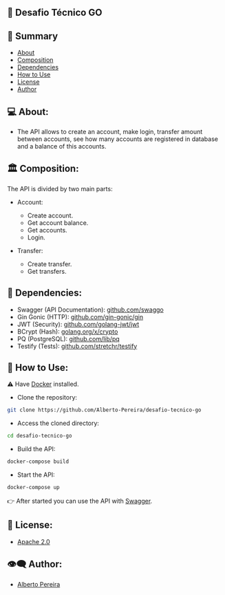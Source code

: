 ## 💼 Desafio Técnico GO

## 📝 Summary

- [About](#about)
- [Composition](#composition)
- [Dependencies](#dep)
- [How to Use](#howtouse)
- [License](#license)
- [Author](#author)

## 💻 About: <a name="about"></a>

- The API allows to create an account, make login, transfer amount between accounts, see how many accounts are registered in database and a balance of this accounts.

## 🏛 Composition: <a name="composition"></a>

The API is divided by two main parts:
  
  - Account:
    - Create account.
    - Get account balance.
    - Get accounts.
    - Login.
    
  - Transfer: 
    - Create transfer.
    - Get transfers.

## 🌴 Dependencies: <a name="dep"></a>

- Swagger (API Documentation): <a href="https://github.com/swaggo">github.com/swaggo</a>
- Gin Gonic (HTTP): <a href="https://github.com/gin-gonic/gin">github.com/gin-gonic/gin</a>
- JWT (Security): <a href="https://github.com/golang-jwt/jwt">github.com/golang-jwt/jwt</a>
- BCrypt (Hash): <a href="https://golang.org/x/crypto">golang.org/x/crypto</a>
- PQ (PostgreSQL): <a href="https://github.com/lib/pq">github.com/lib/pq</a>
- Testify (Tests): <a href="https://github.com/stretchr/testify">github.com/stretchr/testify</a>

## 🐳 How to Use: <a name="howtouse"></a>
⚠ Have <a href="https://www.docker.com/products/docker-desktop/">Docker</a> installed.
- Clone the repository:
```bash
git clone https://github.com/Alberto-Pereira/desafio-tecnico-go
```
- Access the cloned directory:
```bash
cd desafio-tecnico-go
```
- Build the API:
```bash
docker-compose build
```
- Start the API:
```bash
docker-compose up
```

👉 After started you can use the API with <a href="http://localhost:8080/swagger/index.html">Swagger</a>.

## 📃 License: <a name="license"></a>

- <a href="http://www.apache.org/licenses/LICENSE-2.0.html">Apache 2.0</a>

## 👁‍🗨 Author: <a name="author"></a>

- <a href="https://github.com/Alberto-Pereira">Alberto Pereira</a>

 
